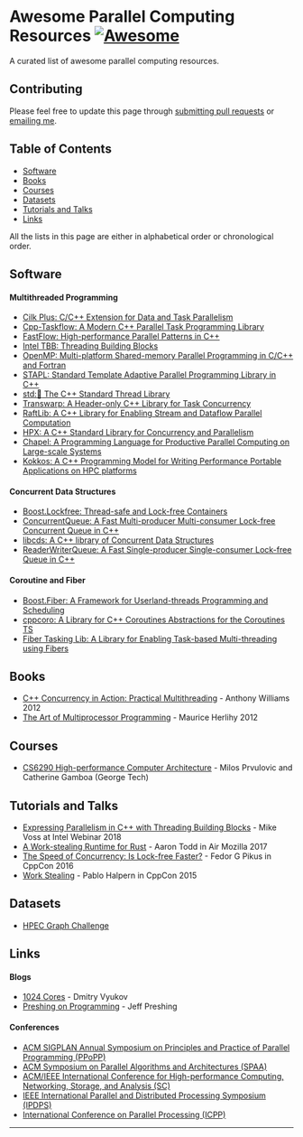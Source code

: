 # Awesome Parallel Computing Resources [![Awesome](https://cdn.rawgit.com/sindresorhus/awesome/d7305f38d29fed78fa85652e3a63e154dd8e8829/media/badge.svg)](https://github.com/sindresorhus/awesome)
A curated list of awesome parallel computing resources.

## Contributing
Please feel free to update this page through [submitting pull requests][GitHub pull requests] or 
[emailing me][email me].

## Table of Contents

 - [Software](#software)
 - [Books](#books)
 - [Courses](#courses)
 - [Datasets](#datasets)
 - [Tutorials and Talks](#tutorials-and-talks)
 - [Links](#links)

All the lists in this page are either in alphabetical order or chronological order.

## Software

#### Multithreaded Programming

- [Cilk Plus: C/C++ Extension for Data and Task Parallelism](https://www.cilkplus.org/)
- [Cpp-Taskflow: A Modern C++ Parallel Task Programming Library](https://github.com/cpp-taskflow/cpp-taskflow)
- [FastFlow: High-performance Parallel Patterns in C++](https://github.com/fastflow/fastflow)
- [Intel TBB: Threading Building Blocks](https://www.threadingbuildingblocks.org/)
- [OpenMP: Multi-platform Shared-memory Parallel Programming in C/C++ and Fortran](https://www.openmp.org/)
- [STAPL: Standard Template Adaptive Parallel Programming Library in C++](https://parasol.tamu.edu/stapl/)
- [std::thread: The C++ Standard Thread Library](https://en.cppreference.com/w/cpp/thread/thread)
- [Transwarp: A Header-only C++ Library for Task Concurrency](https://github.com/bloomen/transwarp)
- [RaftLib: A C++ Library for Enabling Stream and Dataflow Parallel Computation](https://github.com/RaftLib/RaftLib) 
- [HPX: A C++ Standard Library for Concurrency and Parallelism](https://github.com/STEllAR-GROUP/hpx)
- [Chapel: A Programming Language for Productive Parallel Computing on Large-scale Systems](https://chapel-lang.org/)
- [Kokkos: A C++ Programming Model for Writing Performance Portable Applications on HPC platforms](https://github.com/kokkos/kokkos)

#### Concurrent Data Structures

- [Boost.Lockfree: Thread-safe and Lock-free Containers](https://github.com/boostorg/lockfree)
- [ConcurrentQueue: A Fast Multi-producer Multi-consumer Lock-free Concurrent Queue in C++](https://github.com/cameron314/concurrentqueue)
- [libcds: A C++ library of Concurrent Data Structures](https://github.com/khizmax/libcds)
- [ReaderWriterQueue: A Fast Single-producer Single-consumer Lock-free Queue in C++](https://github.com/cameron314/readerwriterqueue)

#### Coroutine and Fiber

- [Boost.Fiber: A Framework for Userland-threads Programming and Scheduling](https://github.com/boostorg/fiber)
- [cppcoro: A Library for C++ Coroutines Abstractions for the Coroutines TS](https://github.com/lewissbaker/cppcoro)
- [Fiber Tasking Lib: A Library for Enabling Task-based Multi-threading using Fibers](https://github.com/RichieSams/FiberTaskingLib)


## Books

- [C++ Concurrency in Action: Practical Multithreading](https://www.manning.com/books/c-plus-plus-concurrency-in-action) - Anthony Williams 2012
- [The Art of Multiprocessor Programming](https://www.amazon.com/Art-Multiprocessor-Programming-Revised-Reprint/dp/0123973376/ref=sr_1_1?ie=UTF8&qid=1438003865&sr=8-1&keywords=maurice+herlihy) - Maurice Herlihy 2012


## Courses

- [CS6290 High-performance Computer Architecture](https://www.udacity.com/course/high-performance-computer-architecture--ud007) - Milos Prvulovic and Catherine Gamboa (George Tech)

## Tutorials and Talks

- [Expressing Parallelism in C++ with Threading Building Blocks](https://www.youtube.com/watch?v=9Otq_fcUnPE) - Mike Voss at Intel Webinar 2018
- [A Work-stealing Runtime for Rust](https://www.youtube.com/watch?v=4DQakkJ8XLI) - Aaron Todd in Air Mozilla 2017
- [The Speed of Concurrency: Is Lock-free Faster?](https://www.youtube.com/watch?v=9hJkWwHDDxs) - Fedor G Pikus in CppCon 2016
- [Work Stealing](https://www.youtube.com/watch?v=iLHNF7SgVN4) - Pablo Halpern in CppCon 2015



## Datasets

- [HPEC Graph Challenge](https://graphchallenge.mit.edu/)


## Links

#### Blogs
 - [1024 Cores](http://www.1024cores.net/) - Dmitry Vyukov 
 - [Preshing on Programming](https://preshing.com/) - Jeff Preshing
  
#### Conferences

 - [ACM SIGPLAN Annual Symposium on Principles and Practice of Parallel Programming (PPoPP)](https://ppopp19.sigplan.org/home)
 - [ACM Symposium on Parallel Algorithms and Architectures (SPAA)](https://spaa.acm.org/)
 - [ACM/IEEE International Conference for High-performance Computing, Networking, Storage, and Analysis (SC)](https://sc19.supercomputing.org/)
 - [IEEE International Parallel and Distributed Processing Symposium (IPDPS)](http://www.ipdps.org/)
 - [International Conference on Parallel Processing (ICPP)](https://www.hpcs.cs.tsukuba.ac.jp/icpp2019/)


* * *

[GitHub pull requests]:  https://github.com/cpp-taskflow/cpp-taskflow/pulls
[email me]:              mailto:twh760812@gmail.com
